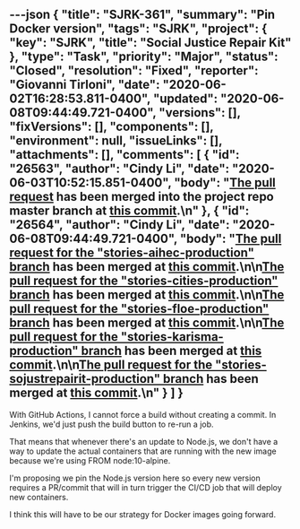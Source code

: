 ---json
{
  "title": "SJRK-361",
  "summary": "Pin Docker version",
  "tags": "SJRK",
  "project": {
    "key": "SJRK",
    "title": "Social Justice Repair Kit"
  },
  "type": "Task",
  "priority": "Major",
  "status": "Closed",
  "resolution": "Fixed",
  "reporter": "Giovanni Tirloni",
  "date": "2020-06-02T16:28:53.811-0400",
  "updated": "2020-06-08T09:44:49.721-0400",
  "versions": [],
  "fixVersions": [],
  "components": [],
  "environment": null,
  "issueLinks": [],
  "attachments": [],
  "comments": [
    {
      "id": "26563",
      "author": "Cindy Li",
      "date": "2020-06-03T10:52:15.851-0400",
      "body": "[The pull request](https://github.com/fluid-project/sjrk-story-telling/pull/78) has been merged into the project repo master branch at [this commit](https://github.com/fluid-project/sjrk-story-telling/commit/c69026fe9cf476595b2d9f1a214f3e30f9d8ed14).\n"
    },
    {
      "id": "26564",
      "author": "Cindy Li",
      "date": "2020-06-08T09:44:49.721-0400",
      "body": "[The pull request for the \"stories-aihec-production\" branch](https://github.com/fluid-project/sjrk-story-telling/pull/79) has been merged at [this commit](https://github.com/fluid-project/sjrk-story-telling/commit/b11a9241a5ac9c9c4cdbf0f0a6130ab3db532a02).\n\n[The pull request for the \"stories-cities-production\" branch](https://github.com/fluid-project/sjrk-story-telling/pull/80) has been merged at [this commit](https://github.com/fluid-project/sjrk-story-telling/commit/af3e5f0d82265e106891253f1c81da5b98c6f6e9).\n\n[The pull request for the \"stories-floe-production\" branch](https://github.com/fluid-project/sjrk-story-telling/pull/81) has been merged at [this commit](https://github.com/fluid-project/sjrk-story-telling/commit/b84b3ba3e05e4db30250e4e7c305fee291e29314).\n\n[The pull request for the \"stories-karisma-production\" branch](https://github.com/fluid-project/sjrk-story-telling/pull/82) has been merged at [this commit](https://github.com/fluid-project/sjrk-story-telling/commit/f98b8194758c71c0316d55be4ac0d4d3cf8f2b2f).\n\n[The pull request for the \"stories-sojustrepairit-production\" branch](https://github.com/fluid-project/sjrk-story-telling/pull/83) has been merged at [this commit](https://github.com/fluid-project/sjrk-story-telling/commit/b2ed8522eea36f51b9480fd8c1ba0c52d529edf2).\n"
    }
  ]
}
---
With GitHub Actions, I cannot force a build without creating a commit. In Jenkins, we'd just push the build button to re-run a job.

That means that whenever there's an update to Node.js, we don't have a way to update the actual containers that are running with the new image because we're using FROM node:10-alpine.

I'm proposing we pin the Node.js version here so every new version requires a PR/commit that will in turn trigger the CI/CD job that will deploy new containers.

I think this will have to be our strategy for Docker images going forward.

        